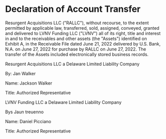 
# Declaration of Account Transfer

Resurgent Acquisitions LLC ("RALLC"), without recourse, to the extent permitted by
applicable law, transferred, sold, assigned, conveyed, granted and delivered to LVNV Funding
LLC ("LVNV") all of its right, title and interest in and to the receivables and other assets (the
"Assets") identified on Exhibit A, in the Receivable File dated June 21, 2022 delivered by U.S.
Bank, N.A. on June 27, 2022 for purchase by RALLC on June 27, 2022. The transfer of the
Assets included electronically stored business records.

Resurgent Acquisitions LLC
a Delaware Limited Liability Company

By:
Jan Walker

Name: Jackson Walker

Title: Authorized Representative

LVNV Funding LLC
a Delaware Limited Liability Company

Bys
Jaun treuenno

Name: Daniel Picciano

Title: Authorized Representative

<!-- PageBreak -->

